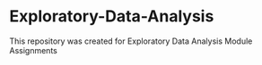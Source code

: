 # Exploratory-Data-Analysis
This repository was created for Exploratory Data Analysis Module Assignments
